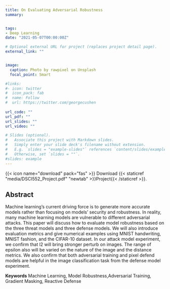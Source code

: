 ```yaml
---
title: On Evaluating Adversarial Robustness
summary: 


tags:
- Deep Learning
date: "2021-05-07T00:00:00Z"

# Optional external URL for project (replaces project detail page).
external_link: ""


image:
  caption: Photo by rawpixel on Unsplash
  focal_point: Smart

#links:
#- icon: twitter
#  icon_pack: fab
#  name: Follow
#  url: https://twitter.com/georgecushen
  
url_code: ""
url_pdf: ""
url_slides: ""
url_video: ""

# Slides (optional).
#   Associate this project with Markdown slides.
#   Simply enter your slide deck's filename without extension.
#   E.g. `slides = "example-slides"` references `content/slides/example-slides.md`.
#   Otherwise, set `slides = ""`.
#slides: example
---
```


{{< icon name="download" pack="fas" >}} Download {{< staticref "media/DSCI552_Project.pdf" "newtab" >}}Project{{< /staticref >}}.

## Abstract

Machine learning’s current driving force is to generate more accurate models rather than focusing on models’ security and robustness. In reality, many machine learning models are vulnerable to different adversarial attacks. This paper will discuss how to evaluate model robustness based on the three threat models and three defense models. We will also introduce evaluation metrics and give numerical examples using MNIST handwriting, MNIST fashion, and the CIFAR-10 dataset. In our attack model experiment, we confirm that l2 will bring stronger perturb on images. The range of epsilon also will be varied on the nature of the image and the distance metrics. We also confirm that both adversarial training and pixel defend models are helpful in the image classification task from the defense model experiment.


**Keywords** Machine Learning, Model Robustness,Adversarial Training, Gradient Masking, Reactive Defense


